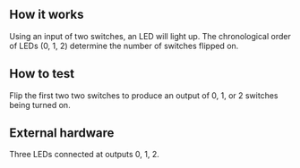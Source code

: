 <!---

This file is used to generate your project datasheet. Please fill in the information below and delete any unused
sections.

You can also include images in this folder and reference them in the markdown. Each image must be less than
512 kb in size, and the combined size of all images must be less than 1 MB.
-->

## How it works

Using an input of two switches, an LED will light up. The chronological order of LEDs (0, 1, 2) determine the number of switches flipped on.

## How to test

Flip the first two two switches to produce an output of 0, 1, or 2 switches being turned on.

## External hardware

Three LEDs connected at outputs 0, 1, 2.
